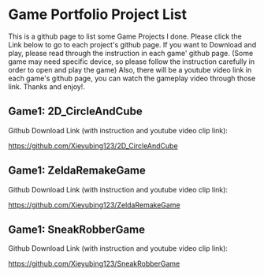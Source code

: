 # Game Portfolio Project List
  This is a github page to list some Game Projects I done. Please
  click the Link below to go to each project's github page. If you
  want to Download and play, please read through the instruction 
  in each game' github page. (Some game may need specific device, so
  please follow the instruction carefully in order to open and play 
  the game) Also, there will be a youtube video link in each game's 
  github page, you can watch the gameplay video through those link. 
  Thanks and enjoy!.
  
## Game1: 2D_CircleAndCube
  Github Download Link (with instruction and youtube video clip link):
  
https://github.com/Xieyubing123/2D_CircleAndCube


## Game1: ZeldaRemakeGame
  Github Download Link (with instruction and youtube video clip link):
  
https://github.com/Xieyubing123/ZeldaRemakeGame

## Game1: SneakRobberGame
  Github Download Link (with instruction and youtube video clip link):
  
https://github.com/Xieyubing123/SneakRobberGame
